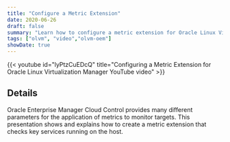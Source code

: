 ```yaml
---
title: "Configure a Metric Extension"
date: 2020-06-26
draft: false
summary: "Learn how to configure a metric extension for Oracle Linux Virtualization Manager."
tags: ["olvm", "video","olvm-oem"]
showDate: true
---
```


{{< youtube id="lyPtzCuEDcQ" title="Configuring a Metric Extension for  Oracle Linux Virtualization Manager YouTube video" >}}

## Details

Oracle Enterprise Manager Cloud Control provides many different parameters for the application of metrics to monitor targets. This presentation shows and explains how to create a metric extension that checks key services running on the host.
